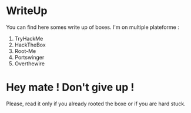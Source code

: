 # WriteUp
You can find here somes write up of boxes. I'm on multiple plateforme :

1. TryHackMe
2. HackTheBox
3. Root-Me
4. Portswinger
5. Overthewire

# Hey mate ! Don't give up !
Please, read it only if you already rooted the boxe or if you are hard stuck.
